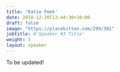 ```yaml
---
title: 'Katie Peek'
date: 2018-12-20T13:44:30+10:00
draft: false
image: "https://placekitten.com/299/301"
jobtitle: #'Speaker #3 Title'
weight: 3
layout: speaker
---
```

To be updated!
